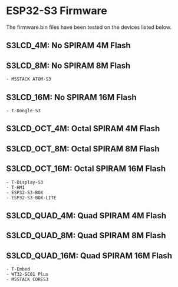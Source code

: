 # ESP32-S3 Firmware

The firmware.bin files have been tested on the devices listed below.

## S3LCD_4M: No SPIRAM 4M Flash

## S3LCD_8M: No SPIRAM 8M Flash

    - M5STACK ATOM-S3

## S3LCD_16M: No SPIRAM 16M Flash

    - T-Dongle-S3

## S3LCD_OCT_4M: Octal SPIRAM 4M Flash

## S3LCD_OCT_8M: Octal SPIRAM 8M Flash

## S3LCD_OCT_16M: Octal SPIRAM 16M Flash

    - T-Display-S3
    - T-HMI
    - ESP32-S3-BOX
    - ESP32-S3-BOX-LITE

## S3LCD_QUAD_4M: Quad SPIRAM 4M Flash

## S3LCD_QUAD_8M: Quad SPIRAM 8M Flash

## S3LCD_QUAD_16M: Quad SPIRAM 16M Flash

    - T-Embed
    - WT32-SC01 Plus
    - M5STACK CORES3
